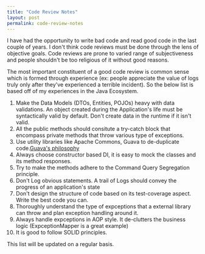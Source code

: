 ```yaml
---
title: "Code Review Notes" 
layout: post 
permalink: code-review-notes
---
```


I have had the opportunity to write bad code and read good code in the last couple of years. I don't think code reviews must be done through the lens of objective goals. Code reviews are prone to varied range of subjectiveness and people shouldn't be too religious of it without good reasons. 

The most important constituent of a good code review is common sense which is formed through experience (ex: people appreciate the value of logs truly only after they've experienced a terrible incident). So the below list is based off of my experiences in the Java Ecosystem. 

1. Make the Data Models (DTOs, Entities, POJOs) heavy with data validations. An object created during the Application's life must be syntactically valid by default. Don't create data in the runtime if it isn't valid. 
2. All the public methods should consitute a try-catch block that encompass private methods that throw various type of exceptions. 
3. Use utility libraries like Apache Commons, Guava to de-duplicate code.[Guava's philosophy](https://github.com/google/guava/wiki/PhilosophyExplained)
4. Always choose constructor based DI, it is easy to mock the classes and its method responses. 
5. Try to make the methods adhere to the Command Query Segregation principle. 
6. Don't Log obvious statements. A trail of Logs should convey the progress of an application's state 
7. Don't design the structure of code based on its test-coverage aspect. Write the best code you can. 
8. Thoroughly understand the type of expceptions that a external library can throw and plan exception handling around it. 
9. Always handle expceptions in AOP style. It de-clutters the business logic (ExpceptionMapper is a great example)
10. It is good to follow SOLID principles. 

This list will be updated on a regular basis. 